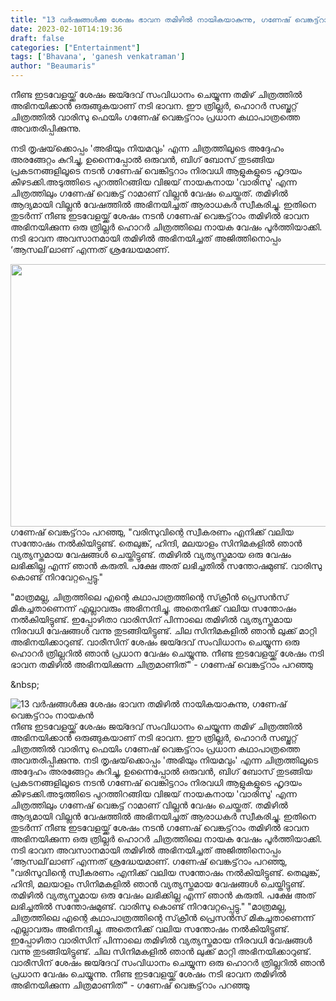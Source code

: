 ```yaml
---
title: "13 വർഷങ്ങൾക്കു ശേഷം ഭാവന തമിഴിൽ നായികയാകുന്നു, ഗണേഷ് വെങ്കട്ട്‌റാം നായകൻ"
date: 2023-02-10T14:19:36
draft: false
categories: ["Entertainment"]
tags: ['Bhavana', 'ganesh venkatraman']
author: "Beaumaris"
---
```


നീണ്ട ഇടവേളയ്ക്ക് ശേഷം ജയ്ദേവ് സംവിധാനം ചെയ്യുന്ന തമിഴ് ചിത്രത്തിൽ അഭിനയിക്കാൻ ഒരുങ്ങുകയാണ് നടി ഭാവന. ഈ ത്രില്ലർ, ഹൊറർ സബ്ജറ്റ് ചിത്രത്തിൽ വാരിസു ഫെയിം ഗണേഷ് വെങ്കട്ട്‌റാം പ്രധാന കഥാപാത്രത്തെ അവതരിപ്പിക്കുന്നു.

നടി തൃഷയ്‌ക്കൊപ്പം 'അഭിയും നിയമവും' എന്ന ചിത്രത്തിലൂടെ അദ്ദേഹം അരങ്ങേറ്റം കുറിച്ചു, ഉന്നൈപ്പോൽ ഒരുവൻ, ബിഗ് ബോസ് തുടങ്ങിയ പ്രകടനങ്ങളിലൂടെ നടൻ ഗണേഷ് വെങ്കിട്ടറാം നിരവധി ആളുകളുടെ ഹൃദയം കീഴടക്കി.അടുത്തിടെ പുറത്തിറങ്ങിയ വിജയ് നായകനായ 'വാരിസു' എന്ന ചിത്രത്തിലും ഗണേഷ് വെങ്കട്ട് റാമാണ് വില്ലൻ വേഷം ചെയ്തത്. തമിഴിൽ ആദ്യമായി വില്ലൻ വേഷത്തിൽ അഭിനയിച്ചത് ആരാധകർ സ്വീകരിച്ചു. ഇതിനെ തുടർന്ന് നീണ്ട ഇടവേളയ്ക്ക് ശേഷം നടൻ ഗണേഷ് വെങ്കട്ട്‌റാം തമിഴിൽ ഭാവന അഭിനയിക്കുന്ന ഒരു ത്രില്ലർ ഹൊറർ ചിത്രത്തിലെ നായക വേഷം പൂർത്തിയാക്കി. നടി ഭാവന അവസാനമായി തമിഴിൽ അഭിനയിച്ചത് അജിത്തിനൊപ്പം ‘ആസലി’ലാണ് എന്നത് ശ്രദ്ധേയമാണ്.

<img class="size-full wp-image-382971 aligncenter" src="https://cdn.boolokam.com/articles/2023/02/WWD.png" alt="" width="800" height="420" />ഗണേഷ് വെങ്കട്ട്‌റാം പറഞ്ഞു, "വരിസുവിന്റെ സ്വീകരണം എനിക്ക് വലിയ സന്തോഷം നൽകിയിട്ടുണ്ട്. തെലുങ്ക്, ഹിന്ദി, മലയാളം സിനിമകളിൽ ഞാൻ വ്യത്യസ്തമായ വേഷങ്ങൾ ചെയ്തിട്ടുണ്ട്. തമിഴിൽ വ്യത്യസ്തമായ ഒരു വേഷം ലഭിക്കില്ല എന്ന് ഞാൻ കരുതി. പക്ഷേ അത് ലഭിച്ചതിൽ സന്തോഷമുണ്ട്. വാരിസു കൊണ്ട് നിറവേറ്റപ്പെട്ടു."

"മാത്രമല്ല, ചിത്രത്തിലെ എന്റെ കഥാപാത്രത്തിന്റെ സ്‌ക്രീൻ പ്രെസൻസ് മികച്ചതാണെന്ന് എല്ലാവരും അഭിനന്ദിച്ചു. അതെനിക്ക് വലിയ സന്തോഷം നൽകിയിട്ടുണ്ട്. ഇപ്പോഴിതാ വാരിസിന് പിന്നാലെ തമിഴിൽ വ്യത്യസ്തമായ നിരവധി വേഷങ്ങൾ വന്നു തുടങ്ങിയിട്ടുണ്ട്. ചില സിനിമകളിൽ ഞാൻ ലുക്ക് മാറ്റി അഭിനയിക്കാറുണ്ട്. വാരീസിന് ശേഷം ജയ്ദേവ് സംവിധാനം ചെയ്യുന്ന ഒരു ഹൊറർ ത്രില്ലറിൽ ഞാൻ പ്രധാന വേഷം ചെയ്യുന്നു. നീണ്ട ഇടവേളയ്ക്ക് ശേഷം നടി ഭാവന തമിഴിൽ അഭിനയിക്കുന്ന ചിത്രമാണിത്" - ഗണേഷ് വെങ്കട്ട്‌റാം പറഞ്ഞു

&amp;nbsp;


![13 വർഷങ്ങൾക്കു ശേഷം ഭാവന തമിഴിൽ നായികയാകുന്നു, ഗണേഷ് വെങ്കട്ട്‌റാം നായകൻ](https://cdn.boolokam.com/articles/2023/02/WWD.png)നീണ്ട ഇടവേളയ്ക്ക് ശേഷം ജയ്ദേവ് സംവിധാനം ചെയ്യുന്ന തമിഴ് ചിത്രത്തിൽ അഭിനയിക്കാൻ ഒരുങ്ങുകയാണ് നടി ഭാവന. ഈ ത്രില്ലർ, ഹൊറർ സബ്ജറ്റ് ചിത്രത്തിൽ വാരിസു ഫെയിം ഗണേഷ് വെങ്കട്ട്‌റാം പ്രധാന കഥാപാത്രത്തെ അവതരിപ്പിക്കുന്നു. നടി തൃഷയ്‌ക്കൊപ്പം 'അഭിയും നിയമവും' എന്ന ചിത്രത്തിലൂടെ അദ്ദേഹം അരങ്ങേറ്റം കുറിച്ചു, ഉന്നൈപ്പോൽ ഒരുവൻ, ബിഗ് ബോസ് തുടങ്ങിയ പ്രകടനങ്ങളിലൂടെ നടൻ ഗണേഷ് വെങ്കിട്ടറാം നിരവധി ആളുകളുടെ ഹൃദയം കീഴടക്കി.അടുത്തിടെ പുറത്തിറങ്ങിയ വിജയ് നായകനായ 'വാരിസു' എന്ന ചിത്രത്തിലും ഗണേഷ് വെങ്കട്ട് റാമാണ് വില്ലൻ വേഷം ചെയ്തത്. തമിഴിൽ ആദ്യമായി വില്ലൻ വേഷത്തിൽ അഭിനയിച്ചത് ആരാധകർ സ്വീകരിച്ചു. ഇതിനെ തുടർന്ന് നീണ്ട ഇടവേളയ്ക്ക് ശേഷം നടൻ ഗണേഷ് വെങ്കട്ട്‌റാം തമിഴിൽ ഭാവന അഭിനയിക്കുന്ന ഒരു ത്രില്ലർ ഹൊറർ ചിത്രത്തിലെ നായക വേഷം പൂർത്തിയാക്കി. നടി ഭാവന അവസാനമായി തമിഴിൽ അഭിനയിച്ചത് അജിത്തിനൊപ്പം ‘ആസലി’ലാണ് എന്നത് ശ്രദ്ധേയമാണ്. ഗണേഷ് വെങ്കട്ട്‌റാം പറഞ്ഞു, "വരിസുവിന്റെ സ്വീകരണം എനിക്ക് വലിയ സന്തോഷം നൽകിയിട്ടുണ്ട്. തെലുങ്ക്, ഹിന്ദി, മലയാളം സിനിമകളിൽ ഞാൻ വ്യത്യസ്തമായ വേഷങ്ങൾ ചെയ്തിട്ടുണ്ട്. തമിഴിൽ വ്യത്യസ്തമായ ഒരു വേഷം ലഭിക്കില്ല എന്ന് ഞാൻ കരുതി. പക്ഷേ അത് ലഭിച്ചതിൽ സന്തോഷമുണ്ട്. വാരിസു കൊണ്ട് നിറവേറ്റപ്പെട്ടു." "മാത്രമല്ല, ചിത്രത്തിലെ എന്റെ കഥാപാത്രത്തിന്റെ സ്‌ക്രീൻ പ്രെസൻസ് മികച്ചതാണെന്ന് എല്ലാവരും അഭിനന്ദിച്ചു. അതെനിക്ക് വലിയ സന്തോഷം നൽകിയിട്ടുണ്ട്. ഇപ്പോഴിതാ വാരിസിന് പിന്നാലെ തമിഴിൽ വ്യത്യസ്തമായ നിരവധി വേഷങ്ങൾ വന്നു തുടങ്ങിയിട്ടുണ്ട്. ചില സിനിമകളിൽ ഞാൻ ലുക്ക് മാറ്റി അഭിനയിക്കാറുണ്ട്. വാരീസിന് ശേഷം ജയ്ദേവ് സംവിധാനം ചെയ്യുന്ന ഒരു ഹൊറർ ത്രില്ലറിൽ ഞാൻ പ്രധാന വേഷം ചെയ്യുന്നു. നീണ്ട ഇടവേളയ്ക്ക് ശേഷം നടി ഭാവന തമിഴിൽ അഭിനയിക്കുന്ന ചിത്രമാണിത്" - ഗണേഷ് വെങ്കട്ട്‌റാം പറഞ്ഞു &nbsp;
